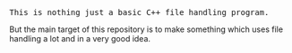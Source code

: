 <pre>This is nothing just a basic C++ file handling program.</pre>
But the main target of this repository is to make something which uses file handling a lot and in a very good idea.
